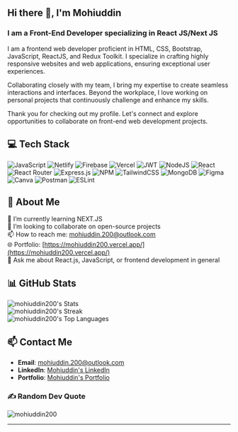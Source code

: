 ## Hi there 👋, I'm **Mohiuddin**

### I am a Front-End Developer specializing in React JS/Next JS

I am a frontend web developer proficient in HTML, CSS, Bootstrap, JavaScript, ReactJS, and Redux Toolkit. I specialize in crafting highly responsive websites and web applications, ensuring exceptional user experiences.

Collaborating closely with my team, I bring my expertise to create seamless interactions and interfaces. Beyond the workplace, I love working on personal projects that continuously challenge and enhance my skills.

Thank you for checking out my profile. Let's connect and explore opportunities to collaborate on front-end web development projects.

## 💻 Tech Stack
![JavaScript](https://img.shields.io/badge/javascript-%23323330.svg?style=flat-square&logo=javascript&logoColor=%23F7DF1E) ![Netlify](https://img.shields.io/badge/netlify-%23000000.svg?style=flat-square&logo=netlify&logoColor=#00C7B7) ![Firebase](https://img.shields.io/badge/firebase-%23039BE5.svg?style=flat-square&logo=firebase) ![Vercel](https://img.shields.io/badge/vercel-%23000000.svg?style=flat-square&logo=vercel&logoColor=white) ![JWT](https://img.shields.io/badge/JWT-black?style=flat-square&logo=JSON%20web%20tokens) ![NodeJS](https://img.shields.io/badge/node.js-6DA55F?style=flat-square&logo=node.js&logoColor=white) ![React](https://img.shields.io/badge/react-%2320232a.svg?style=flat-square&logo=react&logoColor=%2361DAFB) ![React Router](https://img.shields.io/badge/React_Router-CA4245?style=flat-square&logo=react-router&logoColor=white) ![Express.js](https://img.shields.io/badge/express.js-%23404d59.svg?style=flat-square&logo=express&logoColor=%2361DAFB) ![NPM](https://img.shields.io/badge/NPM-%23000000.svg?style=flat-square&logo=npm&logoColor=white) ![TailwindCSS](https://img.shields.io/badge/tailwindcss-%2338B2AC.svg?style=flat-square&logo=tailwind-css&logoColor=white) ![MongoDB](https://img.shields.io/badge/MongoDB-%234ea94b.svg?style=flat-square&logo=mongodb&logoColor=white) ![Figma](https://img.shields.io/badge/figma-%23F24E1E.svg?style=flat-square&logo=figma&logoColor=white) ![Canva](https://img.shields.io/badge/Canva-%2300C4CC.svg?style=flat-square&logo=Canva&logoColor=white) ![Postman](https://img.shields.io/badge/Postman-FF6C37?style=flat-square&logo=postman&logoColor=white) ![ESLint](https://img.shields.io/badge/ESLint-4B3263?style=flat-square&logo=eslint&logoColor=white)

## 💫 About Me
🌱 I’m currently learning NEXT.JS<br>🔭 I’m looking to collaborate on open-source projects<br>📫 How to reach me: mohiuddin.200@outlook.com<br>🌐 Portfolio: [https://mohiuddin200.vercel.app/](https://mohiuddin200.vercel.app/)<br>💬 Ask me about React.js, JavaScript, or frontend development in general<br>

## 📊 GitHub Stats
![mohiuddin200's Stats](https://github-readme-stats.vercel.app/api?username=mohiuddin200&theme=vue-dark&show_icons=true&hide_border=false&count_private=true)<br/>
![mohiuddin200's Streak](https://github-readme-streak-stats.herokuapp.com/?user=mohiuddin200&theme=vue-dark&hide_border=false)<br/>
![mohiuddin200's Top Languages](https://github-readme-stats.vercel.app/api/top-langs/?username=mohiuddin200&theme=vue-dark&show_icons=true&hide_border=false&layout=compact)

## 📫 Contact Me
- **Email**: mohiuddin.200@outlook.com
- **LinkedIn**: [Mohiuddin's LinkedIn](www.linkedin.com/in/mohiuddin200)
- **Portfolio**: [Mohiuddin's Portfolio](https://mohiuddin200.vercel.app/)

### ✍️ Random Dev Quote
![mohiuddin200](https://quotes-github-readme.vercel.app/api?type=horizontal&theme=radical)

---
<!-- Proudly created with GPRM ( https://gprm.itsvg.in ) -->
